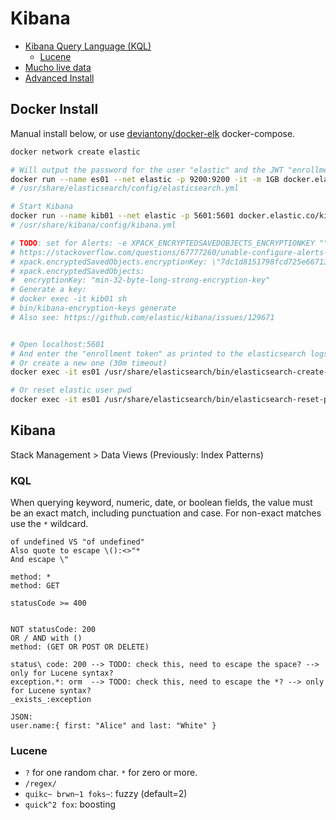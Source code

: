 Kibana
======

- [Kibana Query Language (KQL)](https://www.elastic.co/guide/en/kibana/current/kuery-query.html)
  - [Lucene](https://www.elastic.co/guide/en/elasticsearch/reference/8.10/query-dsl-query-string-query.html#query-string-syntax)
- [Mucho live data](https://demo.elastic.co/app)
- [Advanced Install](https://www.youtube.com/watch?v=gZb7HpVOges)


## Docker Install

Manual install below,
or use [deviantony/docker-elk](https://github.com/deviantony/docker-elk) docker-compose.


```sh
docker network create elastic

# Will output the password for the user "elastic" and the JWT "enrollment token"
docker run --name es01 --net elastic -p 9200:9200 -it -m 1GB docker.elastic.co/elasticsearch/elasticsearch:8.10.3
# /usr/share/elasticsearch/config/elasticsearch.yml

# Start Kibana
docker run --name kib01 --net elastic -p 5601:5601 docker.elastic.co/kibana/kibana:8.10.3
# /usr/share/kibana/config/kibana.yml

# TODO: set for Alerts: -e XPACK_ENCRYPTEDSAVEDOBJECTS_ENCRYPTIONKEY ""
# https://stackoverflow.com/questions/67777260/unable-configure-alerts-and-actions-in-kibana
# xpack.encryptedSavedObjects.encryptionKey: \"7dc1d8151798fcd725e66713e21b4f17\"
# xpack.encryptedSavedObjects:
#  encryptionKey: "min-32-byte-long-strong-encryption-key"
# Generate a key:
# docker exec -it kib01 sh
# bin/kibana-encryption-keys generate
# Also see: https://github.com/elastic/kibana/issues/129671


# Open localhost:5601
# And enter the "enrollment token" as printed to the elasticsearch logs earlier
# Or create a new one (30m timeout)
docker exec -it es01 /usr/share/elasticsearch/bin/elasticsearch-create-enrollment-token -s kibana

# Or reset elastic user pwd
docker exec -it es01 /usr/share/elasticsearch/bin/elasticsearch-reset-password -u elastic
```

## Kibana

Stack Management > Data Views (Previously: Index Patterns)


### KQL

When querying keyword, numeric, date, or boolean fields,
the value must be an exact match, including punctuation and case.
For non-exact matches use the `*` wildcard.


```
of undefined VS "of undefined"
Also quote to escape \():<>"*
And escape \"

method: *
method: GET

statusCode >= 400


NOT statusCode: 200
OR / AND with ()
method: (GET OR POST OR DELETE)

status\ code: 200 --> TODO: check this, need to escape the space? --> only for Lucene syntax?
exception.*: orm  --> TODO: check this, need to escape the *? --> only for Lucene syntax?
_exists_:exception

JSON:
user.name:{ first: "Alice" and last: "White" }
```

### Lucene

- `?` for one random char. `*` for zero or more.
- `/regex/`
- `quikc~ brwn~1 foks~`: fuzzy (default=2)
- `quick^2 fox`: boosting
